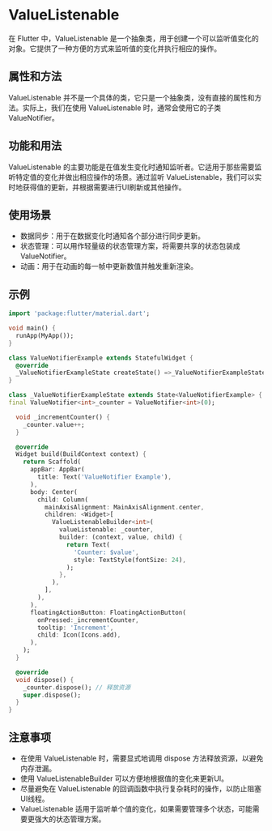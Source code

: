# ValueListenable

在 Flutter 中，ValueListenable 是一个抽象类，用于创建一个可以监听值变化的对象。它提供了一种方便的方式来监听值的变化并执行相应的操作。

## 属性和方法

ValueListenable 并不是一个具体的类，它只是一个抽象类，没有直接的属性和方法。实际上，我们在使用 ValueListenable 时，通常会使用它的子类 ValueNotifier。

## 功能和用法

ValueListenable 的主要功能是在值发生变化时通知监听者。它适用于那些需要监听特定值的变化并做出相应操作的场景。通过监听 ValueListenable，我们可以实时地获得值的更新，并根据需要进行UI刷新或其他操作。

## 使用场景

- 数据同步：用于在数据变化时通知各个部分进行同步更新。
- 状态管理：可以用作轻量级的状态管理方案，将需要共享的状态包装成 ValueNotifier。
- 动画：用于在动画的每一帧中更新数值并触发重新渲染。

## 示例

```dart
import 'package:flutter/material.dart';

void main() {
  runApp(MyApp());
}

class ValueNotifierExample extends StatefulWidget {
  @override
  _ValueNotifierExampleState createState() =>_ValueNotifierExampleState();
}

class _ValueNotifierExampleState extends State<ValueNotifierExample> {
final ValueNotifier<int>_counter = ValueNotifier<int>(0);

  void _incrementCounter() {
    _counter.value++;
  }

  @override
  Widget build(BuildContext context) {
    return Scaffold(
      appBar: AppBar(
        title: Text('ValueNotifier Example'),
      ),
      body: Center(
        child: Column(
          mainAxisAlignment: MainAxisAlignment.center,
          children: <Widget>[
            ValueListenableBuilder<int>(
              valueListenable: _counter,
              builder: (context, value, child) {
                return Text(
                  'Counter: $value',
                  style: TextStyle(fontSize: 24),
                );
              },
            ),
          ],
        ),
      ),
      floatingActionButton: FloatingActionButton(
        onPressed:_incrementCounter,
        tooltip: 'Increment',
        child: Icon(Icons.add),
      ),
    );
  }

  @override
  void dispose() {
    _counter.dispose(); // 释放资源
    super.dispose();
  }
}
```

## 注意事项

- 在使用 ValueListenable 时，需要显式地调用 dispose 方法释放资源，以避免内存泄漏。
- 使用 ValueListenableBuilder 可以方便地根据值的变化来更新UI。
- 尽量避免在 ValueListenable 的回调函数中执行复杂耗时的操作，以防止阻塞UI线程。
- ValueListenable 适用于监听单个值的变化，如果需要管理多个状态，可能需要更强大的状态管理方案。
